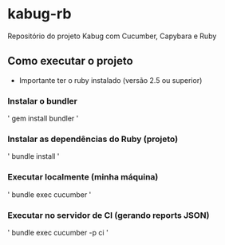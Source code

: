 # kabug-rb
Repositório do projeto Kabug com Cucumber, Capybara e Ruby

## Como executar o projeto

* Importante ter o ruby instalado (versão 2.5 ou superior)

### Instalar o bundler
'
gem install bundler
'

### Instalar as dependências do Ruby (projeto)
'
bundle install
'

### Executar localmente (minha máquina)
'
bundle exec cucumber
'

### Executar no servidor de CI (gerando reports JSON)
'
bundle exec cucumber -p ci
'
